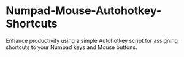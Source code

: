 # Numpad-Mouse-Autohotkey-Shortcuts
Enhance productivity using a simple Autohotkey script for assigning shortcuts to your Numpad keys and Mouse buttons. 
